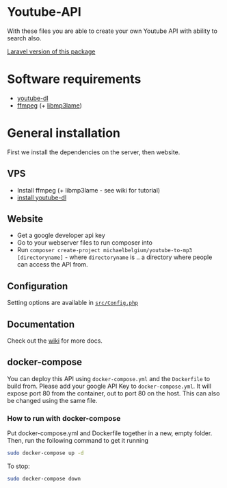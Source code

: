 # Youtube-API

With these files you are able to create your own Youtube API with ability to search also.

[Laravel version of this package](https://github.com/MichaelBelgium/Laravel-Youtube-API)

# Software requirements

* [youtube-dl](https://rg3.github.io/youtube-dl/)
* [ffmpeg](https://www.ffmpeg.org/) (+ [libmp3lame](http://lame.sourceforge.net/))

# General installation

First we install the dependencies on the server, then website.

## VPS

* Install ffmpeg (+ libmp3lame - see wiki for tutorial)
* [install youtube-dl](http://ytdl-org.github.io/youtube-dl/download.html)

## Website

* Get a google developer api key
* Go to your webserver files to run composer into
* Run `composer create-project michaelbelgium/youtube-to-mp3 [directoryname]` - where `directoryname` is .. a directory where people can access the API from.

## Configuration

Setting options are available in [`src/Config.php`](https://github.com/MichaelBelgium/Youtube-API/blob/master/src/Config.php)

## Documentation

Check out the [wiki](https://github.com/MichaelBelgium/Youtube-API/wiki) for more docs.

## docker-compose
You can deploy this API using `docker-compose.yml` and the `Dockerfile` to build from. Please add your google API Key to `docker-compose.yml`.
It will expose port 80 from the container, out to port 80 on the host. This can also be changed using the same file.

### How to run with docker-compose
Put docker-compose.yml and Dockerfile together in a new, empty folder.
Then, run the following command to get it running
```sh
sudo docker-compose up -d
```

To stop:
```sh
sudo docker-compose down
```
